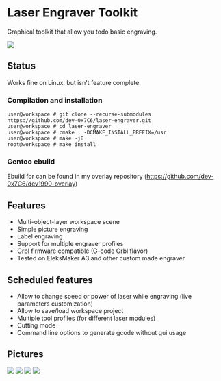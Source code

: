 # Laser Engraver Toolkit
Graphical toolkit that allow you todo basic engraving.

![](https://devwork.space/wp-content/uploads/2019/11/laser-engraver-preview.png)

## Status
Works fine on Linux, but isn't feature complete.

### Compilation and installation
```console
user@workspace # git clone --recurse-submodules https://github.com/dev-0x7C6/laser-engraver.git
user@workspace # cd laser-engraver
user@workspace # cmake . -DCMAKE_INSTALL_PREFIX=/usr
user@workspace # make -j8
root@workspace # make install
```
### Gentoo ebuild
Ebuild for can be found in my overlay repository (https://github.com/dev-0x7C6/dev1990-overlay)

## Features
* Multi-object-layer workspace scene
* Simple picture engraving
* Label engraving
* Support for multiple engraver profiles
* Grbl firmware compatible (G-code Grbl flavor)
* Tested on EleksMaker A3 and other custom made engraver

## Scheduled features
* Allow to change speed or power of laser while engraving (live parameters customization)
* Allow to save/load workspace project
* Multiple tool profiles (for different laser modules)
* Cutting mode
* Command line options to generate gcode without gui usage

## Pictures
![](https://devwork.space/wp-content/uploads/2019/10/IMG_20191021_193817.jpg)
![](https://devwork.space/wp-content/uploads/2019/10/IMG_20191021_193821.jpg)
![](https://devwork.space/wp-content/uploads/2019/10/laser-engraver-1.png)
![](https://devwork.space/wp-content/uploads/2019/10/IMG_20191022_002848.jpg)
